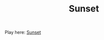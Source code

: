 <div align="center">

# Sunset

</div>

<br>

Play here: [Sunset](https://azmainahnaf.itch.io/sunset])

